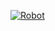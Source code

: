 [![Robot](Robot)](https://github.com/bilalnurhusien/Nokia5110TM4C123GXL/blob/master/20240619_175143.jpg)
